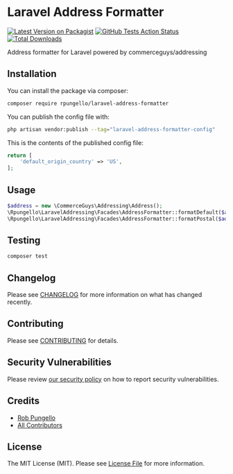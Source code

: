 # Laravel Address Formatter

[![Latest Version on Packagist](https://img.shields.io/packagist/v/rpungello/laravel-address-formatter.svg?style=flat-square)](https://packagist.org/packages/rpungello/laravel-address-formatter)
[![GitHub Tests Action Status](https://github.com/rpungello/laravel-address-formatter/actions/workflows/run-tests.yml/badge.svg)](https://github.com/rpungello/laravel-address-formatter/actions/workflows/run-tests.yml)
[![Total Downloads](https://img.shields.io/packagist/dt/rpungello/laravel-address-formatter.svg?style=flat-square)](https://packagist.org/packages/rpungello/laravel-address-formatter)

Address formatter for Laravel powered by commerceguys/addressing

## Installation

You can install the package via composer:

```bash
composer require rpungello/laravel-address-formatter
```

You can publish the config file with:

```bash
php artisan vendor:publish --tag="laravel-address-formatter-config"
```

This is the contents of the published config file:

```php
return [
    'default_origin_country' => 'US',
];
```

## Usage

```php
$address = new \CommerceGuys\Addressing\Address();
\Rpungello\LaravelAddressing\Facades\AddressFormatter::formatDefault($address);
\Rpungello\LaravelAddressing\Facades\AddressFormatter::formatPostal($address);
```

## Testing

```bash
composer test
```

## Changelog

Please see [CHANGELOG](CHANGELOG.md) for more information on what has changed recently.

## Contributing

Please see [CONTRIBUTING](https://github.com/rpungello/.github/blob/main/CONTRIBUTING.md) for details.

## Security Vulnerabilities

Please review [our security policy](../../security/policy) on how to report security vulnerabilities.

## Credits

- [Rob Pungello](https://github.com/rpungello)
- [All Contributors](../../contributors)

## License

The MIT License (MIT). Please see [License File](LICENSE.md) for more information.

